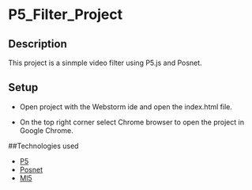 # P5_Filter_Project

## Description
This project is a sinmple video filter using P5.js and Posnet.

## Setup
- Open project with the Webstorm ide and open the index.html file.

- On the top right corner select Chrome browser to open the project in Google Chrome.

##Technologies used
- [P5](https://p5js.org/)
- [Posnet](https://github.com/tensorflow/tfjs-models/tree/master/posenet)
- [Ml5](https://ml5js.org/)
